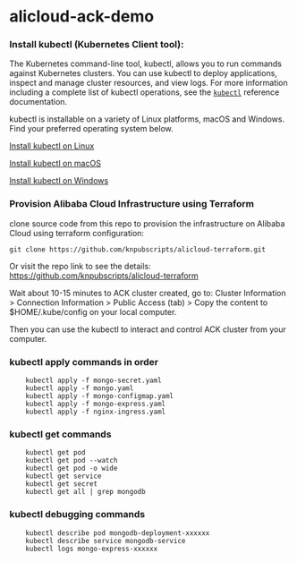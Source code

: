 # alicloud-ack-demo
### Install kubectl (Kubernetes Client tool):
The Kubernetes command-line tool, kubectl, allows you to run commands against Kubernetes clusters. You can use kubectl to deploy applications, inspect and manage cluster resources, and view logs. For more information including a complete list of kubectl operations, see the [```kubectl```][kubectl_doc_link] reference documentation.

kubectl is installable on a variety of Linux platforms, macOS and Windows. Find your preferred operating system below.

[Install kubectl on Linux][kubectl_linux_link]

[Install kubectl on macOS][kubectl_mac_link]

[Install kubectl on Windows][kubectl_win_link]

[kubectl_linux_link]: https://kubernetes.io/docs/tasks/tools/install-kubectl-linux
[kubectl_mac_link]: https://kubernetes.io/docs/tasks/tools/install-kubectl-macos
[kubectl_win_link]: https://kubernetes.io/docs/tasks/tools/install-kubectl-windows
[kubectl_doc_link]: https://kubernetes.io/docs/reference/kubectl/

### Provision Alibaba Cloud Infrastructure using Terraform

clone source code from this repo to provision the infrastructure on Alibaba Cloud using terraform configuration:

```git clone https://github.com/knpubscripts/alicloud-terraform.git```

Or visit the repo link to see the details: https://github.com/knpubscripts/alicloud-terraform

Wait about 10-15 minutes to ACK cluster created, go to: Cluster Information > Connection Information > Public Access (tab) > Copy the content to $HOME/.kube/config on your local computer.

Then you can use the kubectl to interact and control ACK cluster from your computer.

### kubectl apply commands in order
```
    kubectl apply -f mongo-secret.yaml
    kubectl apply -f mongo.yaml
    kubectl apply -f mongo-configmap.yaml
    kubectl apply -f mongo-express.yaml
    kubectl apply -f nginx-ingress.yaml
```
### kubectl get commands
```
    kubectl get pod
    kubectl get pod --watch
    kubectl get pod -o wide
    kubectl get service
    kubectl get secret
    kubectl get all | grep mongodb
```
### kubectl debugging commands
```
    kubectl describe pod mongodb-deployment-xxxxxx
    kubectl describe service mongodb-service
    kubectl logs mongo-express-xxxxxx
```
